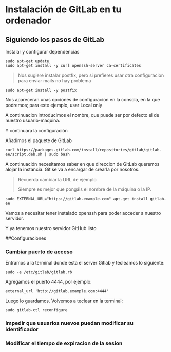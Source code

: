 # Instalación de GitLab en tu ordenador

## Siguiendo los pasos de GitLab

Instalar y configurar dependencias

```
sudo apt-get update
sudo apt-get install -y curl openssh-server ca-certificates
```
 > Nos sugiere instalar postfix, pero si prefieres usar otra configuracion para enviar mails no hay problema

```
sudo apt-get install -y postfix
```
Nos apareceran unas opciones de configuracion en la consola, en la que podremos; para este ejemplo, usar Local only

A continuacion introducimos el nombre, que puede ser por defecto el de nuestro usuario-maquina.

Y continuara la configuración

Añadimos el paquete de GitLab

```
curl https://packages.gitlab.com/install/repositories/gitlab/gitlab-ee/script.deb.sh | sudo bash
```

A continuación necesitamos saber en que direccion de GitLab queremos alojar la instancia.
Git se va a encargar de crearla por nosotros.

> Recuerda cambiar la URL de ejemplo
>
> Siempre es mejor que pongáis el nombre de la máquina o la IP.

```
sudo EXTERNAL_URL="https://gitlab.example.com" apt-get install gitlab-ee
```

Vamos a necesitar tener instalado openssh para poder acceder a nuestro servidor.

Y ya tenemos nuestro servidor GitHub listo

##Configuraciones

### Cambiar puerto de acceso

Entramos a la terminal donde esta el server Gitlab y tecleamos lo siguiente:
```
sudo -e /etc/gitlab/gitlab.rb
```
Agregamos el puerto 4444, por ejemplo:
```
external_url 'http://gitlab.example.com:4444'
```
Luego lo guardamos. Volvemos a teclear en la terminal:
```
sudo gitlab-ctl reconfigure
```

### Impedir que usuarios nuevos puedan modificar su identificador

### Modificar el tiempo de expiracion de la sesion



